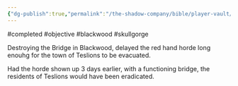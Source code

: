 ```yaml
---
{"dg-publish":true,"permalink":"/the-shadow-company/bible/player-vault/missions/completed-objective-destroy-the-bridge-slow-the-horde/","title":"Completed objective - Destroy the bridge, slow the horde"}
---
```


#completed #objective #blackwood #skullgorge

Destroying the Bridge in Blackwood, delayed the red hand horde long enouhg for the town of Teslions to be evacuated.

Had the horde shown up 3 days earlier, with a functioning bridge, the residents of Teslions would have been eradicated.